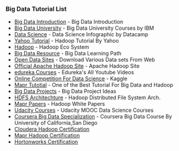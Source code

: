 ### Big Data Tutorial List
- [Big Data Introduction](https://www.linkedin.com/pulse/introduction-big-data-vimox-shah?trk=prof-post) - Big Data Introduction
- [Big Data University](http://bigdatauniversity.com/moodle/index.php?) - Big Data University Courses by IBM
- [Data Science](https://www.linkedin.com/pulse/data-science-industry-who-does-what-vimox-shah?trk=prof-post) - Data Science Infographic by Datacamp
- [Yahoo Tutorial](https://developer.yahoo.com/hadoop/tutorial/module4.html) -  Hadoop Tutorial  By Yahoo
- [Hadoop](https://www.linkedin.com/pulse/hadoop-ecosystem-vimox-shah?trk=prof-post) - Hadoop Eco System
- [Big Data Resource](http://www.bigdata-careers.com/?page_id=99) - Big Data Learning Path
- [Open Data Sites](https://docs.google.com/document/pub?id=1CNBmPiuvcU8gKTMvTQStIbTZcO_CTLMvPxxBrs0hHCg) - Download Various Data sets From Web
- [Official Apache Hadoop Site](https://hadoop.apache.org) - Apache Hadoop Site
- [edureka Courses](https://www.youtube.com/user/edurekaIN/playlists?sort=dd&shelf_id=6&view=50) - Edureka's All Youtube Videos
- [Online Competition For Data Science](https://www.kaggle.com/) - Kaggle
- [Mapr Tutotial](http://learn.mapr.com/) - One of the Best Tutorial For Big Data and Hadoop
- [Big Data Projects](https://www.acquia.com/examples-big-data-projects) - Big Data Project Ideas
- [HDFS Architechture](https://hadoop.apache.org/docs/r1.2.1/hdfs_design.html) - Hadoop Distributed File System Arch.
- [Mapr  Papers](https://www.mapr.com/resources/white-papers) - Hadoop White Papers
- [Udacity Courses](https://www.udacity.com/courses/data-science) - Udacity MOOC Data Science Courses
- [Coursera Big Data Specialization](https://www.coursera.org/specializations/big-data) - Coursera Big Data Course By University of California,San Diego
- [Cloudera Hadoop Certification](http://www.cloudera.com/training/certification.html) 
- [Mapr Hadoop Certification](https://www.mapr.com/services/mapr-academy/certified-hadoop-developer)
- [Hortonworks Certification](http://hortonworks.com/training/certification/)
